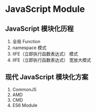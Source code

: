 # JavaScript Module

## JavaScript 模块化历程
1. 全局 Function
2. namespace 模式
3. IIFE（立即执行函数表达式） 模式
4. IIFE（立即执行函数表达式） 宽放大模式

## 现代 JavaScript 模块化方案
1. CommonJS
2. AMD
3. CMD
4. ES6 Module
